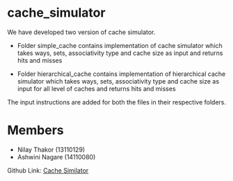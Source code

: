 # cache_simulator

We have developed two version of cache simulator. 

- Folder simple_cache contains implementation of cache simulator which takes ways, sets, associativity type and cache size as input and returns hits and misses

- Folder hierarchical_cache contains implementation of hierarchical cache simulator which takes ways, sets, associativity type and cache size as input for all level of caches and returns hits and misses

The input instructions are added for both the files in their respective folders.

# Members
- Nilay Thakor (13110129)
- Ashwini Nagare (14110080)

Github Link: [Cache Similator](https://github.com/nthakor/cache_simulator)

